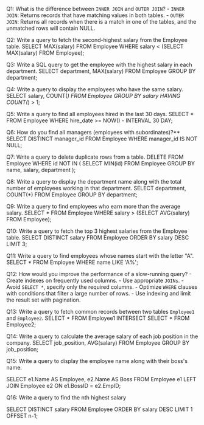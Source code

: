 
Q1: What is the difference between `INNER JOIN` and `OUTER JOIN`?
    - `INNER JOIN`: Returns records that have matching values in both tables.
    - `OUTER JOIN`: Returns all records when there is a match in one of the tables, and the unmatched rows will contain NULL.
  
Q2: Write a query to fetch the second-highest salary from the Employee table.
  SELECT MAX(salary)
  FROM Employee
  WHERE salary < (SELECT MAX(salary) FROM Employee);

Q3: Write a SQL query to get the employee with the highest salary in each department.
  SELECT department, MAX(salary)
  FROM Employee
  GROUP BY department;

Q4: Write a query to display the employees who have the same salary.
  SELECT salary, COUNT(*)
  FROM Employee
  GROUP BY salary
  HAVING COUNT(*) > 1;

Q5: Write a query to find all employees hired in the last 30 days.
  SELECT * 
  FROM Employee 
  WHERE hire_date >= NOW() - INTERVAL 30 DAY;

Q6: How do you find all managers (employees with subordinates)?**
  SELECT DISTINCT manager_id
  FROM Employee
  WHERE manager_id IS NOT NULL;

Q7: Write a query to delete duplicate rows from a table.
  DELETE FROM Employee
  WHERE id NOT IN (
    SELECT MIN(id)
    FROM Employee
    GROUP BY name, salary, department
  );

Q8: Write a query to display the department name along with the total number of employees working in that department.
  SELECT department, COUNT(*)
  FROM Employee
  GROUP BY department;

Q9: Write a query to find employees who earn more than the average salary.
  SELECT *
  FROM Employee
  WHERE salary > (SELECT AVG(salary) FROM Employee);

Q10: Write a query to fetch the top 3 highest salaries from the Employee table.
  SELECT DISTINCT salary
  FROM Employee
  ORDER BY salary DESC
  LIMIT 3;

Q11: Write a query to find employees whose names start with the letter "A".
  SELECT *
  FROM Employee
  WHERE name LIKE 'A%';

Q12: How would you improve the performance of a slow-running query?
    - Create indexes on frequently used columns.
    - Use appropriate `JOINs`.
    - Avoid `SELECT *`, specify only the required columns.
    - Optimize `WHERE` clauses with conditions that filter a large number of rows.
    - Use indexing and limit the result set with pagination.

Q13: Write a query to fetch common records between two tables `Employee1` and `Employee2`.
  SELECT * 
  FROM Employee1 
  INTERSECT 
  SELECT * 
  FROM Employee2;

Q14: Write a query to calculate the average salary of each job position in the company.
  SELECT job_position, AVG(salary)
  FROM Employee
  GROUP BY job_position;

Q15: Write a query to display the employee name along with their boss's name.

SELECT e1.Name AS Employee, e2.Name AS Boss
FROM Employee e1
LEFT JOIN Employee e2 ON e1.BossID = e2.EmpID;

Q16: Write a query to find the nth highest salary

SELECT DISTINCT salary
FROM Employee
ORDER BY salary DESC
LIMIT 1 OFFSET n-1;